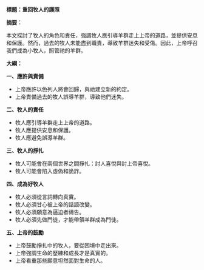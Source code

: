 **標題：重回牧人的護照**

**摘要：**

本文探討了牧人的角色和責任，強調牧人應引導羊群走上上帝的道路，並提供安息和保護。然而，過去的牧人未能盡到職責，導致羊群迷失和受傷。因此，上帝呼召我們成為小牧人，照管祂的羊群。

**大綱：**

**一、應許與責備**

* 上帝應許以色列人將會回歸，與祂建立新的約定。
* 上帝責備過去的牧人誤導羊群，導致他們迷失。

**二、牧人的責任**

* 牧人應引導羊群走上上帝的道路。
* 牧人應提供安息和保護。
* 牧人應避免誤導羊群。

**三、牧人的掙扎**

* 牧人可能會在兩個世界之間掙扎：討人喜悅與討上帝喜悅。
* 牧人可能會陷入虛偽和詭詐。

**四、成為好牧人**

* 牧人必須從言詞轉向真實。
* 牧人必須甘心被上帝的話語改變。
* 牧人必須願意為逼迫者禱告。
* 牧人必須先做門徒，才能帶領羊群成為門徒。

**五、上帝的鼓勵**

* 上帝鼓勵掙扎中的牧人，要從困境中走出來。
* 上帝強調生命的歷練和成長才是真實的。
* 上帝看重那些願意坦然面對生命的人。